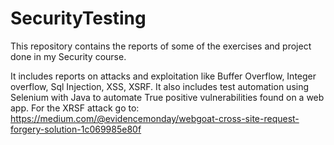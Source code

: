 # SecurityTesting
This repository contains the reports of some of the exercises and project done in my Security course.<br/>

It includes reports on attacks and exploitation like Buffer Overflow, Integer overflow, Sql Injection, XSS, XSRF. It also includes test automation using Selenium with Java to automate True positive vulnerabilities found on a web app.
For the XRSF attack go to: https://medium.com/@evidencemonday/webgoat-cross-site-request-forgery-solution-1c069985e80f
